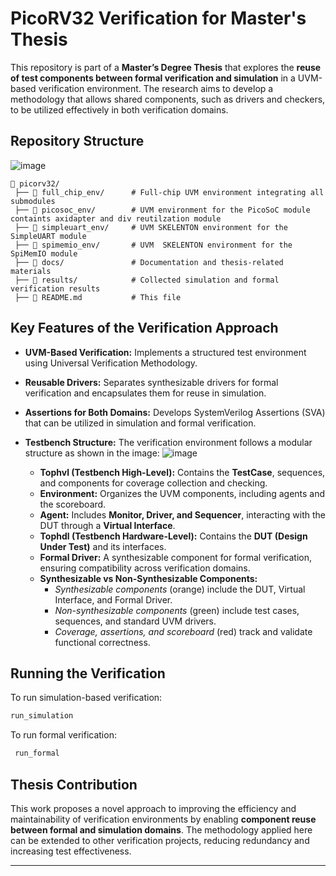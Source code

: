 # PicoRV32 Verification for Master's Thesis

This repository is part of a **Master’s Degree Thesis** that explores the **reuse of test components between formal verification and simulation** in a UVM-based verification environment. The research aims to develop a methodology that allows shared components, such as drivers and checkers, to be utilized effectively in both verification domains.

## Repository Structure

![image](https://github.com/user-attachments/assets/23a1af19-82c3-4e37-9753-7e821449468c)

```
📂 picorv32/
 ├── 📂 full_chip_env/      # Full-chip UVM environment integrating all submodules
 ├── 📂 picosoc_env/        # UVM environment for the PicoSoC module containts axidapter and div reutilzation module
 ├── 📂 simpleuart_env/     # UVM SKELENTON environment for the SimpleUART module
 ├── 📂 spimemio_env/       # UVM  SKELENTON environment for the SpiMemIO module
 ├── 📂 docs/               # Documentation and thesis-related materials
 ├── 📂 results/            # Collected simulation and formal verification results
 ├── 📜 README.md           # This file
```

## Key Features of the Verification Approach

- **UVM-Based Verification:** Implements a structured test environment using Universal Verification Methodology.
- **Reusable Drivers:** Separates synthesizable drivers for formal verification and encapsulates them for reuse in simulation.
- **Assertions for Both Domains:** Develops SystemVerilog Assertions (SVA) that can be utilized in simulation and formal verification.
- **Testbench Structure:** The verification environment follows a modular structure as shown in the image:
![image](https://github.com/user-attachments/assets/0d339956-cba7-49b7-b2ec-dc8f3fec58fa)


  - **Tophvl (Testbench High-Level):** Contains the **TestCase**, sequences, and components for coverage collection and checking.
  - **Environment:** Organizes the UVM components, including agents and the scoreboard.
  - **Agent:** Includes **Monitor, Driver, and Sequencer**, interacting with the DUT through a **Virtual Interface**.
  - **Tophdl (Testbench Hardware-Level):** Contains the **DUT (Design Under Test)** and its interfaces.
  - **Formal Driver:** A synthesizable component for formal verification, ensuring compatibility across verification domains.
  - **Synthesizable vs Non-Synthesizable Components:**
    - *Synthesizable components* (orange) include the DUT, Virtual Interface, and Formal Driver.
    - *Non-synthesizable components* (green) include test cases, sequences, and standard UVM drivers.
    - *Coverage, assertions, and scoreboard* (red) track and validate functional correctness.

## Running the Verification

To run simulation-based verification:
```sh
run_simulation
```

To run formal verification:
```sh
 run_formal
```

## Thesis Contribution

This work proposes a novel approach to improving the efficiency and maintainability of verification environments by enabling **component reuse between formal and simulation domains**. The methodology applied here can be extended to other verification projects, reducing redundancy and increasing test effectiveness.

---

